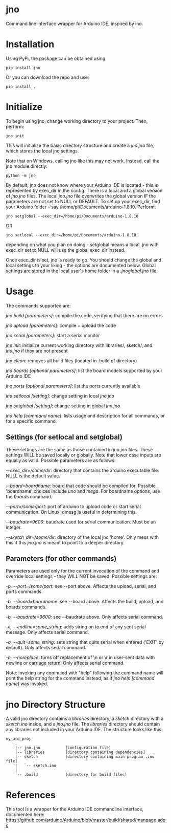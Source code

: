 # jno
Command line interface wrapper for Arduino IDE, inspired by ino.

# Installation
Using PyPi, the package can be obtained using:
	
	pip install jno
	
Or you can download the repo and use:

	pip install .

# Initialize
To begin using jno, change working directory to your project. Then, perform:

	jno init

This will initialize the basic directory structure and create a *jno.jno* file, which stores the local jno settings.

Note that on Windows, calling jno like this may not work. Instead, call the jno module directly:

	python -m jno

By default, jno does not know where your Arduino IDE is located - this is represented by exec_dir in the config. There is a local and a global version of *jno.jno* files. The local *jno.jno* file overwrites the global version IF the parameters are not set to NULL or DEFAULT. To set up your exec_dir, find your Arduino folder - say /home/pi/Documents/arduino-1.8.10. Perform:

	jno setglobal --exec_dir=/home/pi/Documents/arduino-1.8.10
	
OR

	jno setlocal --exec_dir=/home/pi/Documents/arduino-1.8.10

depending on what you plan on doing - setglobal means a local .jno with exec_dir set to NULL will use the global exec_dir instead.

Once exec_dir is set, jno is ready to go. You should change the global and local settings to your liking - the options are documented below. Global settings are stored in the local user's home folder in a *.jnoglobal.jno* file.

# Usage
The commands supported are:

*jno build [parameters]*: compile the code, verifying that there are no errors

*jno upload [parameters]*: compile + upload the code

*jno serial [parameters]*: start a serial monitor

*jno init*: initialize current working directory with libraries/, sketch/, and *jno.jno* if they are not present

*jno clean*: removes all build files (located in .build of directory)

*jno boards [optional parameters]*: list the board models supported by your Arduino IDE

*jno ports [optional parameters]*: list the ports currently available

*jno setlocal [setting]*: change setting in local *jno.jno*

*jno setglobal [setting]*: change setting in global *jno.jno*

*jno help [command name]*: lists usage and description for all commands, or for a specific command

## Settings (for setlocal and setglobal)
These settings are the same as those contained in *jno.jno* files. These settings WILL be saved locally or globally. Note that lower case inputs are equally as valid. Possible parameters are as follows:

*--exec_dir=/some/dir*: directory that contains the arduino executable file. NULL is the default value.

*--board=boardname*: board that code should be compiled for. Possible 'boardname' choices include *uno* and *mega*. For boardname options, use the *boards* command.

*--port=/some/port*: port of arduino to upload code or start serial communication. On Linux, dmesg is useful in determining this.

*--baudrate=9600*: baudrate used for serial communication. Must be an integer.

*--sketch_dir=/some/dir*: directory of the local jno 'home'. Only mess with this if this *jno.jno* is meant to point to a deeper directory.

## Parameters (for other commands)
Parameters are used only for the current invocation of the command and override local settings - they WILL NOT be saved. Possible settings are:

*-p, --port=/some/port*: see --port above. Affects the upload, serial, and ports commands.

*-b, --board=boardname*: see --board above. Affects the build, upload, and boards commands.

*-b, --baudrate=9600*: see --baudrate above. Only affects serial command.

*-e, --endline=some_string*: adds string on to end of any sent serial message. Only affects serial command.

*-q, --quit=some_string*: sets string that quits serial when entered ('EXIT' by default). Only affects serial command.

*-n, --noreplace*: turns off replacement of \n or \r in user-sent data with newline or carriage return. Only affects serial command.

Note: invoking any command with "help" following the command name will print the help string for the command instead, as if *jno help [command name]* was invoked.

# jno Directory Structure

 A valid jno directory contains a *libraries* directory, a *sketch* directory with a *sketch.ino* inside, and a *jno.jno* file. The *libraries* directory should contain any libraries not included in your Arduino IDE. The structure looks like this:

```
my_ard_proj
    .
    |-- jno.jno           [configuration file]
    |-- libraries         [directory containing dependencies]
    |-- sketch            [directory containing main program .ino file]
    |   `-- sketch.ino
    |
    `-- .build            [directory for build files]
```

# References

This tool is a wrapper for the Arduino IDE commandline interface, documented here:
https://github.com/arduino/Arduino/blob/master/build/shared/manpage.adoc
